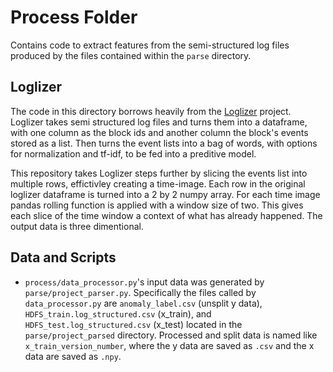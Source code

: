 # Process Folder

Contains code to extract features from the semi-structured log files produced by the files contained within the `parse` directory.

## Loglizer

The code in this directory borrows heavily from the [Loglizer](https://github.com/logpai/loglizer) project. Loglizer takes semi structured log files and turns them into a dataframe, with one column as the block ids and another column the block's events stored as a list. Then turns the event lists into a bag of words, with options for normalization and tf-idf, to be fed into a preditive model.

This repository takes Loglizer steps further by slicing the events list into multiple rows, effictivley creating a time-image. Each row in the original loglizer dataframe is turned into a 2 by 2 numpy array. For each time image pandas rolling function is applied with a window size of two. This gives each slice of the time window a context of what has already happened. The output data is three dimentional.

## Data and Scripts

- `process/data_processor.py`'s input data was generated by `parse/project_parser.py`. Specifically the files called by `data_processor.py` are `anomaly_label.csv` (unsplit y data), `HDFS_train.log_structured.csv` (x_train), and `HDFS_test.log_structured.csv` (x_test) located in the `parse/project_parsed` directory. Processed and split data is named like `x_train_version_number`, where the y data are saved as `.csv` and the x data are saved as `.npy`.
